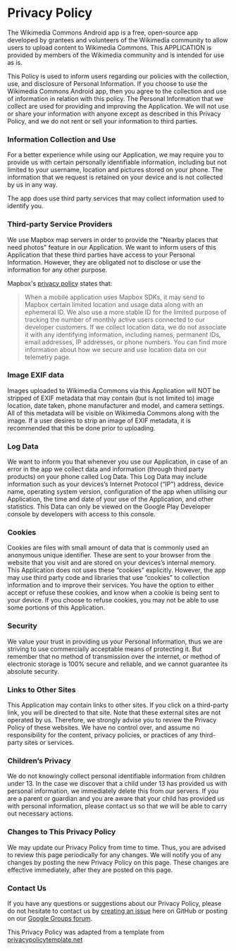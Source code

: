 # Privacy Policy

The Wikimedia Commons Android app is a free, open-source app developed by grantees and volunteers of the Wikimedia community to allow users to upload content to Wikimedia Commons. This APPLICATION is provided by members of the Wikimedia community and is intended for use as is. 

This Policy is used to inform users regarding our policies with the collection, use, and disclosure of Personal Information. If you choose to use the Wikimedia Commons Android app, then you agree to the collection and use of information in relation with this policy. The Personal Information that we collect are used for providing and improving the Application. We will not use or share your information with anyone except as described in this Privacy Policy, and we do not rent or sell your information to third parties.

### Information Collection and Use

For a better experience while using our Application, we may require you to provide us with certain personally identifiable information, including but not limited to your username, location and pictures stored on your phone. The information that we request is retained on your device and is not collected by us in any way. 

The app does use third party services that may collect information used to identify you. 

### Third-party Service Providers

We use Mapbox map servers in order to provide the "Nearby places that need photos" feature in our Application. We want to inform users of this Application that these third parties have access to your Personal Information. However, they are obligated not to disclose or use the information for any other purpose.

Mapbox's [privacy policy](https://www.mapbox.com/privacy/#[MDWaYcfm]) states that:

> When a mobile application uses Mapbox SDKs, it may send to Mapbox certain limited location and usage data along with an ephemeral ID. We also use a more stable ID for the limited purpose of tracking the number of monthly active users connected to our developer customers. If we collect location data, we do not associate it with any identifying information, including names, permanent IDs, email addresses, IP addresses, or phone numbers. You can find more information about how we secure and use location data on our telemetry page.


### Image EXIF data

Images uploaded to Wikimedia Commons via this Application will NOT be stripped of EXIF metadata that may contain (but is not limited to) image location, date taken, phone manufacturer and model, and camera settings. All of this metadata will be visible on Wikimedia Commons along with the image. If a user desires to strip an image of EXIF metadata, it is recommended that this be done prior to uploading.

### Log Data

We want to inform you that whenever you use our Application, in case of an error in the app we collect data and information (through third party products) on your phone called Log Data. This Log Data may include information such as your devices’s Internet Protocol (“IP”) address, device name, operating system version, configuration of the app when utilising our Application, the time and date of your use of the Application, and other statistics. This Data can only be viewed on the Google Play Developer console by developers with access to this console. 

### Cookies

Cookies are files with small amount of data that is commonly used an anonymous unique identifier. These are sent to your browser from the website that you visit and are stored on your devices’s internal memory. This Application does not uses these “cookies” explicitly. However, the app may use third party code and libraries that use “cookies” to collection information and to improve their services. You have the option to either accept or refuse these cookies, and know when a cookie is being sent to your device. If you choose to refuse cookies, you may not be able to use some portions of this Application.

### Security

We value your trust in providing us your Personal Information, thus we are striving to use commercially acceptable means of protecting it. But remember that no method of transmission over the internet, or method of electronic storage is 100% secure and reliable, and we cannot guarantee its absolute security.

### Links to Other Sites

This Application may contain links to other sites. If you click on a third-party link, you will be directed to that site. Note that these external sites are not operated by us. Therefore, we strongly advise you to review the Privacy Policy of these websites. We have no control over, and assume no responsibility for the content, privacy policies, or practices of any third-party sites or services.

### Children’s Privacy

We do not knowingly collect personal identifiable information from children under 13. In the case we discover that a child under 13 has provided us with personal information, we immediately delete this from our servers. If you are a parent or guardian and you are aware that your child has provided us with personal information, please contact us so that we will be able to carry out necessary actions.

### Changes to This Privacy Policy

We may update our Privacy Policy from time to time. Thus, you are advised to review this page periodically for any changes. We will notify you of any changes by posting the new Privacy Policy on this page. These changes are effective immediately, after they are posted on this page.

### Contact Us

If you have any questions or suggestions about our Privacy Policy, please do not hesitate to contact us by [creating an issue](https://github.com/commons-app/apps-android-commons/issues/new) here on GitHub or posting on our [Google Groups forum](https://groups.google.com/forum/#!forum/commons-app-android).

This Privacy Policy was adapted from a template from [privacypolicytemplate.net](https://privacypolicytemplate.net/)  